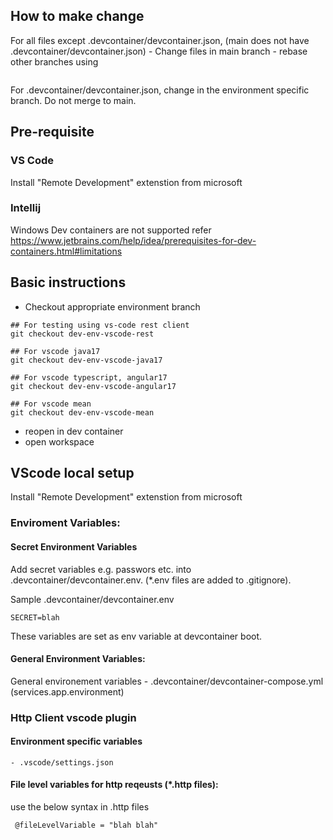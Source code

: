 ## How to make change 

For all files except .devcontainer/devcontainer.json, (main does not have .devcontainer/devcontainer.json)
    - Change files in main branch
    - rebase other branches using
```
``` 

For .devcontainer/devcontainer.json, change in the environment specific branch. Do not merge to main.

## Pre-requisite

### VS Code
Install "Remote Development" extenstion from microsoft

### Intellij
Windows Dev containers are not supported
refer https://www.jetbrains.com/help/idea/prerequisites-for-dev-containers.html#limitations

## Basic instructions

- Checkout appropriate environment branch
```
## For testing using vs-code rest client
git checkout dev-env-vscode-rest

## For vscode java17
git checkout dev-env-vscode-java17

## For vscode typescript, angular17
git checkout dev-env-vscode-angular17

## For vscode mean
git checkout dev-env-vscode-mean

```

- reopen in dev container
- open workspace

## VScode local setup

Install "Remote Development" extenstion from microsoft


### Enviroment Variables:

#### Secret Environment Variables

Add secret variables e.g. passwors etc. into .devcontainer/devcontainer.env. (*.env files are added to .gitignore). 

Sample .devcontainer/devcontainer.env
```
SECRET=blah
```
These variables are set as env variable at devcontainer boot. 


#### General Environment Variables:

General environement variables 
    - .devcontainer/devcontainer-compose.yml (services.app.environment)


### Http Client vscode plugin 

#### Environment specific variables 

    - .vscode/settings.json

#### File level variables for http reqeusts (*.http files):

use the below syntax in .http files

```
 @fileLevelVariable = "blah blah"
```
